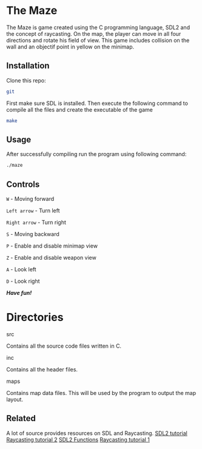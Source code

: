 # The Maze

The Maze is game created using the C programming language, SDL2 and the concept of raycasting. On the map, the player can move in all four directions and rotate his field of view. This game includes collision on the wall and an objectif point in yellow on the minimap.

## Installation

Clone this repo:
```bash
git 
```

First make sure SDL is installed. Then execute the following command to compile all the files and create the executable of the game 

```bash
make
```

## Usage
After successfully compiling run the program using following command:

```bash
./maze
```

## Controls

```W``` - Moving forward

```Left arrow``` - Turn left

```Right arrow``` - Turn right

```S``` - Moving backward

```P``` - Enable and disable minimap view

```Z``` - Enable and disable weapon view


```A``` - Look left

```D``` - Look right



***Have fun!***

# Directories

src

Contains all the source code files written in C.

inc

Contains all the header files.

maps

Contains map data files. This will be used by the program to output the map layout.



## Related

A lot of source provides resources on SDL and Raycasting.
[SDL2 tutorial](https://lazyfoo.net/tutorials/SDL/index.php)
[Raycasting tutorial 2](https://lodev.org/cgtutor/raycasting.html)
[SDL2 Functions](https://wiki.libsdl.org/SDL2/CategoryAPI)
[Raycasting tutorial 1](https://permadi.com/1996/05/ray-casting-tutorial-table-of-contents/)


